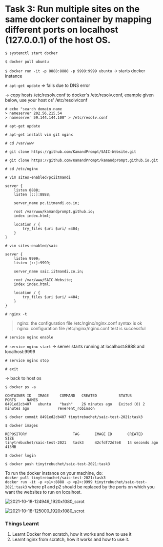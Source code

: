 # Task 3: Run multiple sites on the same docker container by mapping different ports on localhost (127.0.0.1) of the host OS.

`$ systemctl start docker`

`$ docker pull ubuntu`

`$ docker run -it -p 8888:8888 -p 9999:9999 ubuntu`
-> starts docker instance

`# apt-get update`	=> fails due to DNS error

-> copy hosts /etc/resolv.conf to docker's /etc/resolv.conf, example given below, use your host os' /etc/resolv/conf

```
# echo "search domain.name
> nameserver 202.56.215.54
> nameserver 59.144.144.100" > /etc/resolv.conf
```

`# apt-get update`

`# apt-get install vim git nginx`

`# cd /var/www`

`# git clone https://github.com/KamandPrompt/SAIC-Website.git`

`# git clone https://github.com/KamandPrompt/kamandprompt.github.io.git`

`# cd /etc/nginx`

`# vim sites-enabled/pciitmandi`

~~~
server {  
	listen 8888;  
	listen [::]:8888;  

	server_name pc.iitmandi.co.in;  
	  
	root /var/www/kamandprompt.github.io;  
	index index.html;  

	location / {  
		try_files $uri $uri/ =404;  
	}  
} 
~~~

`# vim sites-enabled/saic`

~~~
server {  
	listen 9999;  
	listen [::]:9999;  

	server_name saic.iitmandi.co.in;  
	  
	root /var/www/SAIC-Website;  
	index index.html;  

	location / {  
		try_files $uri $uri/ =404;  
	}  
}  
~~~

`# nginx -t`

> nginx: the configuration file /etc/nginx/nginx.conf syntax is ok  
> nginx: configuration file /etc/nginx/nginx.conf test is successful  

`# service nginx enable`

`# service nginx start`
-> server starts running at localhost:8888 and localhost:9999

`# service nginx stop`

`# exit`


-> back to host os

`$ docker ps -a`
~~~
CONTAINER ID   IMAGE     COMMAND   CREATED          STATUS                     PORTS     NAMES  
8491ed2cb407   ubuntu    "bash"    26 minutes ago   Exited (0) 2 minutes ago             reverent_robinson  
~~~

`$ docker commit 8491ed2cb407 tinytrebuchet/saic-test-2021:task3`

`$ docker images`

~~~
REPOSITORY                     TAG       IMAGE ID       CREATED          SIZE  
tinytrebuchet/saic-test-2021   task3     42cfdf72d7e8   14 seconds ago   413MB  
~~~

`$ docker login`

`$ docker push tinytrebuchet/saic-test-2021:task3`


To run the docker instance on your machine, do:  
`docker pull tinytrebuchet/saic-test-2021:task3`  
`docker run -it -p <p1>:8888 -p <p2>:9999 tinytrebuchet/saic-test-2021:task3` where p1 and p2 should be replaced by the ports on which you want the websites to run on localhost.  

![2021-10-18-124946_1920x1080_scrot](https://user-images.githubusercontent.com/73381089/137685860-b2648304-e2ab-4735-a30f-ab07f30cb4a0.png)  

![2021-10-18-125000_1920x1080_scrot](https://user-images.githubusercontent.com/73381089/137685903-48b0a3e8-726c-4d28-b44b-6f6710f086be.png)  


### Things Learnt
1. Learnt Docker from scratch, how it works and how to use it
2. Learnt nginx from scratch, how it works and how to use it.
